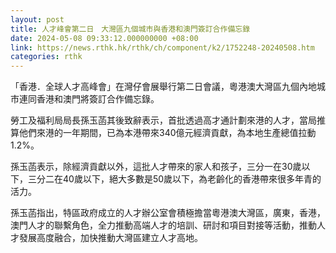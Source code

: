 ```yaml
---
layout: post
title: 人才峰會第二日　大灣區九個城市與香港和澳門簽訂合作備忘錄
date: 2024-05-08 09:33:12.000000000 +08:00
link: https://news.rthk.hk/rthk/ch/component/k2/1752248-20240508.htm
categories: rthk
---
```


「香港．全球人才高峰會」在灣仔會展舉行第二日會議，粵港澳大灣區九個內地城市連同香港和澳門將簽訂合作備忘錄。

勞工及福利局局長孫玉菡其後致辭表示，首批透過高才通計劃來港的人才，當局推算他們來港的一年期間，已為本港帶來340億元經濟貢獻，為本地生產總值拉動1.2%。

孫玉菡表示，除經濟貢獻以外，這批人才帶來的家人和孩子，三分一在30歲以下，三分二在40歲以下，絕大多數是50歲以下，為老齡化的香港帶來很多年青的活力。

孫玉菡指出，特區政府成立的人才辦公室會積極擔當粵港澳大灣區，廣東，香港，澳門人才的聯繫角色，全力推動高端人才的培訓、研討和項目對接等活動，推動人才發展高度融合，加快推動大灣區建立人才高地。
